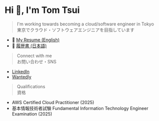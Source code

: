 # Hi 👋, I'm Tom Tsui

> I'm working towards becoming a cloud/software engineer in Tokyo  
> 東京でクラウド・ソフトウェアエンジニアを目指しています
- 📄 [My Resume (English)](https://tom2642.github.io/resume/)
- 📄 [履歴書 (日本語)](https://tom2642.github.io/rirekusyo/)


> Connect with me  
> お問い合わせ・SNS
- [LinkedIn](https://linkedin.com/in/tomtsui)
- [Wantedly](https://www.wantedly.com/id/jo_genei)

> Qualifications  
> 資格
- AWS Certified Cloud Practitioner (2025)
- 基本情報技術者試験 Fundamental Information Technology Engineer Examination (2025)